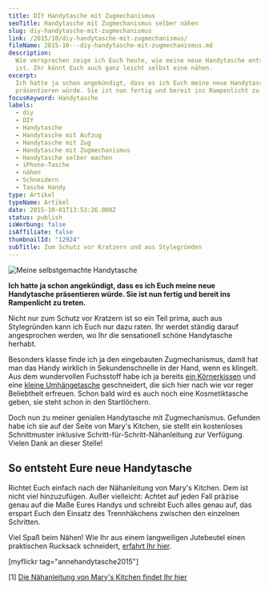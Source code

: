 ```yaml
---
title: DIY Handytasche mit Zugmechanismus
seoTitle: Handytasche mit Zugmechanismus selber nähen
slug: diy-handytasche-mit-zugmechanismus
link: /2015/10/diy-handytasche-mit-zugmechanismus/
fileName: 2015-10---diy-handytasche-mit-zugmechanismus.md
description:
  Wie versprochen zeige ich Euch heute, wie meine neue Handytasche entstanden
  ist. Ihr könnt Euch auch ganz leicht selbst eine nähen.
excerpt:
  Ich hatte ja schon angekündigt, dass es ich Euch meine neue Handytasche
  präsentieren würde. Sie ist nun fertig und bereit ins Rampenlicht zu treten.
focusKeyword: Handytasche
labels:
  - diy
  - DIY
  - Handytasche
  - Handytasche mit Aufzug
  - Handytasche mit Zug
  - Handytasche mit Zugmechanismus
  - Handytasche selber machen
  - iPhone-Tasche
  - nähen
  - Schneidern
  - Tasche Handy
type: Artikel
typeName: Artikel
date: 2015-10-01T13:53:26.000Z
status: publish
isWerbung: false
isAffiliate: false
thumbnailId: "12924"
subTitle: Zum Schutz vor Kratzern und aus Stylegründen
---
```


![Meine selbstgemachte Handytasche](http://cardamonchai.com/wp-content/uploads/2015/10/DIY-Handytasche-3-640x427.jpg "Meine selbstgemachte Handytasche")

<strong>Ich hatte ja schon angekündigt, dass es ich Euch meine neue Handytasche
präsentieren würde. Sie ist nun fertig und bereit ins Rampenlicht zu treten.
</strong>

Nicht nur zum Schutz vor Kratzern ist so ein Teil prima, auch aus Stylegründen
kann ich Euch nur dazu raten. Ihr werdet ständig darauf angesprochen werden, wo
Ihr die sensationell schöne Handytasche herhabt.

Besonders klasse finde ich ja den eingebauten Zugmechanismus, damit hat man das
Handy wirklich in Sekundenschnelle in der Hand, wenn es klingelt. Aus dem
wundervollen Fuchsstoff habe ich ja bereits
<a href="/2015/09/diy-koernerkissen-naehanleitung/">ein Körnerkissen</a> und
eine <a href="/2015/09/kleine-handtasche-zum-selbermachen/">kleine
Umhängetasche</a> geschneidert, die sich hier nach wie vor reger Beliebtheit
erfreuen. Schon bald wird es auch noch eine Kosmetiktasche geben, sie steht
schon in den Startlöchern.

Doch nun zu meiner genialen Handytasche mit Zugmechanismus. Gefunden habe ich
sie auf der Seite von Mary's Kitchen, sie stellt ein kostenloses Schnittmuster
inklusive Schritt-für-Schritt-Nähanleitung zur Verfügung. Vielen Dank an dieser
Stelle!

## So entsteht Eure neue Handytasche

Richtet Euch einfach nach der Nähanleitung von Mary's Kitchen. Dem ist nicht
viel hinzuzufügen. Außer vielleicht: Achtet auf jeden Fall präzise genau auf die
Maße Eures Handys und schreibt Euch alles genau auf, das erspart Euch den
Einsatz des Trennhäkchens zwischen den einzelnen Schritten.

Viel Spaß beim Nähen! Wie Ihr aus einem langweiligen Jutebeutel einen
praktischen Rucksack schneidert,
<a href="http://2015/09/diy-upcycling-turnbeutel/">erfahrt Ihr hier</a>.

[myflickr tag="annehandytasche2015"]

[1]
<a href="http://marys.kitchen/anleitung-handyschlafsack/" target="_blank" rel="noopener">Die
Nähanleitung von Mary's Kitchen findet Ihr hier</a>
